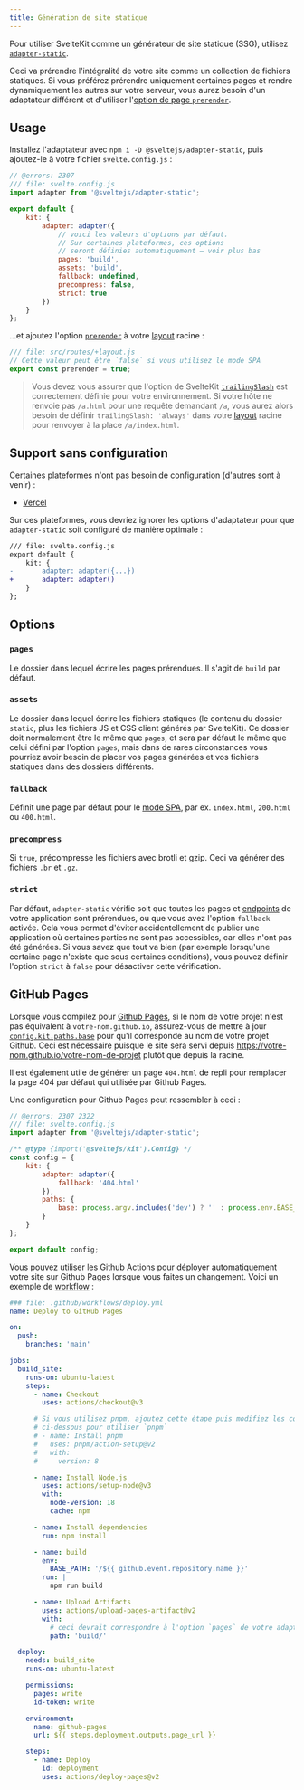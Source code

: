```yaml
---
title: Génération de site statique
---
```


Pour utiliser SvelteKit comme un générateur de site statique (SSG), utilisez [`adapter-static`](https://github.com/sveltejs/kit/tree/master/packages/adapter-static).

Ceci va prérendre l'intégralité de votre site comme un collection de fichiers statiques. Si vous préférez prérendre uniquement certaines pages et rendre dynamiquement les autres sur votre serveur, vous aurez besoin d'un adaptateur différent et d'utiliser l'[option de page `prerender`](page-options#prerender).

## Usage

Installez l'adaptateur avec `npm i -D @sveltejs/adapter-static`, puis ajoutez-le à votre fichier `svelte.config.js` :

```js
// @errors: 2307
/// file: svelte.config.js
import adapter from '@sveltejs/adapter-static';

export default {
	kit: {
		adapter: adapter({
			// voici les valeurs d'options par défaut.
			// Sur certaines plateformes, ces options
			// seront définies automatiquement – voir plus bas
			pages: 'build',
			assets: 'build',
			fallback: undefined,
			precompress: false,
			strict: true
		})
	}
};
```

...et ajoutez l'option [`prerender`](page-options#prerender) à votre <span class="vo">[layout](PUBLIC_SVELTE_SITE_URL/docs/web#layout)</span> racine :

```js
/// file: src/routes/+layout.js
// Cette valeur peut être `false` si vous utilisez le mode SPA
export const prerender = true;
```

> Vous devez vous assurer que l'option de SvelteKit [`trailingSlash`](page-options#trailingslash) est correctement définie pour votre environnement. Si votre hôte ne renvoie pas `/a.html` pour une requête demandant `/a`, vous aurez alors besoin de définir `trailingSlash: 'always'` dans votre <span class="vo">[layout](PUBLIC_SVELTE_SITE_URL/docs/web#layout)</span> racine pour renvoyer à la place `/a/index.html`.

## Support sans configuration

Certaines plateformes n'ont pas besoin de configuration (d'autres sont à venir) :

- [Vercel](https://vercel.com)

Sur ces plateformes, vous devriez ignorer les options d'adaptateur pour que `adapter-static` soit configuré de manière optimale :

```diff
/// file: svelte.config.js
export default {
	kit: {
-		adapter: adapter({...})
+		adapter: adapter()
	}
};
```

## Options

### `pages`

Le dossier dans lequel écrire les pages prérendues. Il s'agit de `build` par défaut.

### `assets`

Le dossier dans lequel écrire les fichiers statiques (le contenu du dossier `static`, plus les fichiers JS et CSS client générés par SvelteKit). Ce dossier doit normalement être le même que `pages`, et sera par défaut le même que celui défini par l'option `pages`, mais dans de rares circonstances vous pourriez avoir besoin de placer vos pages générées et vos fichiers statiques dans des dossiers différents.

### `fallback`

Définit une page par défaut pour le [mode SPA](single-page-apps), par ex. `index.html`, `200.html` ou `400.html`.

### `precompress`

Si `true`, précompresse les fichiers avec brotli et gzip. Ceci va générer des fichiers `.br` et `.gz`.

### `strict`

Par défaut, `adapter-static` vérifie soit que toutes les pages et <span class="vo">[endpoints](PUBLIC_SVELTE_SITE_URL/docs/web#endpoints)</span> de votre application sont prérendues, ou que vous avez l'option `fallback` activée. Cela vous permet d'éviter accidentellement de publier une application où certaines parties ne sont pas accessibles, car elles n'ont pas été générées. Si vous savez que tout va bien (par exemple lorsqu'une certaine page n'existe que sous certaines conditions), vous pouvez définir l'option `strict` à `false` pour désactiver cette vérification.

## GitHub Pages

Lorsque vous compilez pour [Github Pages](https://docs.github.com/en/pages/getting-started-with-github-pages/about-github-pages), si le nom de votre projet n'est pas équivalent à `votre-nom.github.io`, assurez-vous de mettre à jour [`config.kit.paths.base`](configuration#paths) pour qu'il corresponde au nom de votre projet Github. Ceci est nécessaire puisque le site sera servi depuis <https://votre-nom.github.io/votre-nom-de-projet> plutôt que depuis la racine.

Il est également utile de générer un page `404.html` de repli pour remplacer la page 404 par défaut qui utilisée par Github Pages.

Une configuration pour Github Pages peut ressembler à ceci :

```js
// @errors: 2307 2322
/// file: svelte.config.js
import adapter from '@sveltejs/adapter-static';

/** @type {import('@sveltejs/kit').Config} */
const config = {
	kit: {
		adapter: adapter({
			fallback: '404.html'
		}),
		paths: {
			base: process.argv.includes('dev') ? '' : process.env.BASE_PATH
		}
	}
};

export default config;
```

Vous pouvez utiliser les Github Actions pour déployer automatiquement votre site sur Github Pages lorsque vous faites un changement. Voici un exemple de <span class="vo">[workflow](PUBLIC_SVELTE_SITE_URL/docs/development#workflow)</span> :

```yaml
### file: .github/workflows/deploy.yml
name: Deploy to GitHub Pages

on:
  push:
    branches: 'main'

jobs:
  build_site:
    runs-on: ubuntu-latest
    steps:
      - name: Checkout
        uses: actions/checkout@v3

      # Si vous utilisez pnpm, ajoutez cette étape puis modifiez les commandes la clé de cache
      # ci-dessous pour utiliser `pnpm`
      # - name: Install pnpm
      #   uses: pnpm/action-setup@v2
      #   with:
      #     version: 8

      - name: Install Node.js
        uses: actions/setup-node@v3
        with:
          node-version: 18
          cache: npm

      - name: Install dependencies
        run: npm install

      - name: build
        env:
          BASE_PATH: '/${{ github.event.repository.name }}'
        run: |
          npm run build

      - name: Upload Artifacts
        uses: actions/upload-pages-artifact@v2
        with:
          # ceci devrait correspondre à l'option `pages` de votre adaptateur
          path: 'build/'

  deploy:
    needs: build_site
    runs-on: ubuntu-latest

    permissions:
      pages: write
      id-token: write

    environment:
      name: github-pages
      url: ${{ steps.deployment.outputs.page_url }}

    steps:
      - name: Deploy
        id: deployment
        uses: actions/deploy-pages@v2
```
